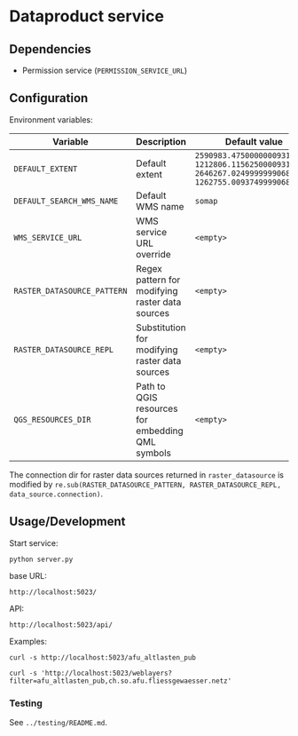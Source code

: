 Dataproduct service
===================


Dependencies
------------

* Permission service (`PERMISSION_SERVICE_URL`)


Configuration
-------------

Environment variables:

| Variable                    | Description                                       | Default value                |
|-----------------------------|---------------------------------------------------|------------------------------|
| `DEFAULT_EXTENT`            | Default extent                                    | `2590983.47500000009313226, 1212806.11562500009313226, 2646267.02499999990686774, 1262755.00937499990686774` |
| `DEFAULT_SEARCH_WMS_NAME`   | Default WMS name                                  | `somap`                      |
| `WMS_SERVICE_URL`           | WMS service URL override                          | `<empty>`                    |
| `RASTER_DATASOURCE_PATTERN` | Regex pattern for modifying raster data sources   | `<empty>`                    |
| `RASTER_DATASOURCE_REPL`    | Substitution for modifying raster data sources    | `<empty>`                    |
| `QGS_RESOURCES_DIR`         | Path to QGIS resources for embedding QML symbols  | `<empty>`                    |  

The connection dir for raster data sources returned in `raster_datasource` is modified by `re.sub(RASTER_DATASOURCE_PATTERN, RASTER_DATASOURCE_REPL, data_source.connection)`.


Usage/Development
-----------------

Start service:

    python server.py

base URL:

    http://localhost:5023/

API:

    http://localhost:5023/api/

Examples:

    curl -s http://localhost:5023/afu_altlasten_pub

    curl -s 'http://localhost:5023/weblayers?filter=afu_altlasten_pub,ch.so.afu.fliessgewaesser.netz'

### Testing

See `../testing/README.md`.
